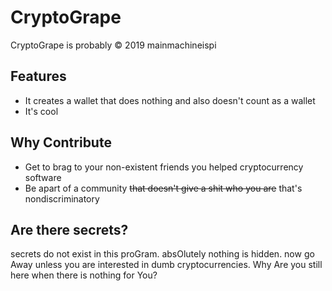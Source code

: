 # CryptoGrape
CryptoGrape is probably © 2019 mainmachineispi
## Features

 - It creates a wallet that does nothing and also doesn't count as a wallet
 - It's  cool
## Why Contribute
- Get to brag to your non-existent friends you helped cryptocurrency software
- Be apart of a community ~~that doesn't give a shit who you are~~ that's nondiscriminatory
## Are there secrets?
secrets do not exist in this proGram. absOlutely nothing is hidden. now go Away unless you are interested in dumb cryptocurrencies. Why Are you still here when there is nothing for You?
